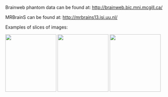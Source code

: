 Brainweb phantom data can be found at: http://brainweb.bic.mni.mcgill.ca/

MRBrainS can be found at: http://mrbrains13.isi.uu.nl/

Examples of slices of images:

<img src="https://github.com/wmkouw/mrai-net/blob/master/data/examples/brainweb1.5T.png" height=180 width=160>

<img src="https://github.com/wmkouw/mrai-net/blob/master/data/examples/brainweb3.0T.png" height=180 width=160>

<img src="https://github.com/wmkouw/mrai-net/blob/master/data/examples/MRBrainS.png" height=180 width=160>